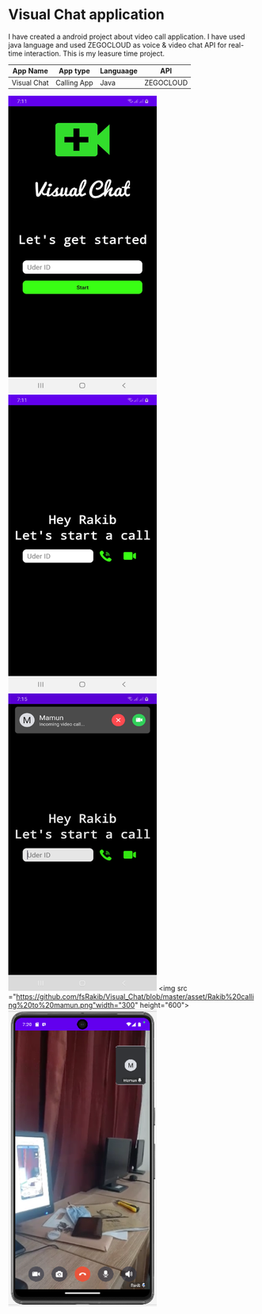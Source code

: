 # Visual Chat application

I have created a android project about video call application. I have used java language and used ZEGOCLOUD as voice & video chat API for real-time interaction.
This is my leasure time project.

| App Name | App type | Languaage | API |
|-|-|-|-|
| Visual Chat | Calling App | Java | ZEGOCLOUD |


<img src ="https://github.com/fsRakib/Visual_Chat/blob/master/asset/HOMEscreenVisual%20Chat.jpg" width="300" height="600"> <img src ="https://github.com/fsRakib/Visual_Chat/blob/master/asset/UserInterface_Visual%20Chat.jpg" width="300" height="600"> <img src ="https://github.com/fsRakib/Visual_Chat/blob/master/asset/MamunCalls_Visual%20Chat.jpg" width="300" height="600"> <img src ="https://github.com/fsRakib/Visual_Chat/blob/master/asset/Rakib%20calling%20to%20mamun.png"width="300" height="600"> <img src ="https://github.com/fsRakib/Visual_Chat/blob/master/asset/Video%20call.png" width="300" height="600">
